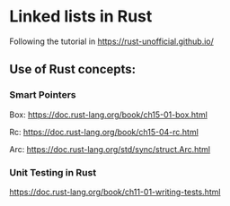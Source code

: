 # Linked lists in Rust

Following the tutorial in https://rust-unofficial.github.io/

## Use of Rust concepts:

### Smart Pointers

Box<T>: https://doc.rust-lang.org/book/ch15-01-box.html

Rc<T>: https://doc.rust-lang.org/book/ch15-04-rc.html

Arc<T>: https://doc.rust-lang.org/std/sync/struct.Arc.html

### Unit Testing in Rust

https://doc.rust-lang.org/book/ch11-01-writing-tests.html